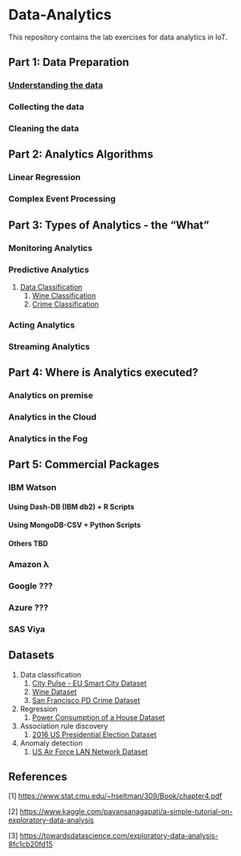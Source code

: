 # Data-Analytics

This repository contains the lab exercises for data analytics in IoT. 

## Part 1: Data Preparation

### [Understanding the data](https://github.com/IoT-ECE-NCSU/data-analytics/blob/master/Data%20Preparation/README.md)
### Collecting the data
### Cleaning the data

## Part 2: Analytics Algorithms

### Linear Regression
### Complex Event Processing

## Part 3: Types of Analytics - the “What”

### Monitoring Analytics
### Predictive Analytics
   1. [Data Classification](https://github.com/IoT-ECE-NCSU/data-analytics/blob/master/Predictive%20Analytics/Data%20Classfication/README.md)
         1. [Wine Classification](https://github.com/IoT-ECE-NCSU/data-analytics/blob/master/Data%20Preparation/wine.ipynb)
         2. [Crime Classification](https://github.com/IoT-ECE-NCSU/data-analytics/blob/master/Data%20Preparation/crime.ipynb)
### Acting Analytics
### Streaming Analytics

## Part 4: Where is Analytics executed?

### Analytics on premise
### Analytics in the Cloud
### Analytics in the Fog

## Part 5: Commercial Packages

### IBM Watson
#### Using Dash-DB (IBM db2) + R Scripts
#### Using MongoDB-CSV + Python Scripts
#### Others TBD
### Amazon λ
### Google ???
### Azure ???
### SAS Viya

## Datasets 
1. Data classification 
      1. [City Pulse - EU Smart City Dataset](http://iot.ee.surrey.ac.uk:8080/datasets.html)
      2. [Wine Dataset](https://archive.ics.uci.edu/ml/datasets/wine)
      3. [San Francisco PD Crime Dataset](https://www.kaggle.com/abidaaslam/crime)
2. Regression 
      1. [Power Consumption of a House Dataset](https://dataverse.harvard.edu/dataset.xhtml?persistentId=doi:10.7910/DVN/FIE0S4)
3. Association rule discovery 
      1. [2016 US Presidential Election Dataset](https://www.kaggle.com/benhamner/2016-us-election)
4. Anomaly detection 
      1. [US Air Force LAN Network Dataset](https://www.kaggle.com/sampadab17/network-intrusion-detection/home)
  
## References
[1] https://www.stat.cmu.edu/~hseltman/309/Book/chapter4.pdf

[2] https://www.kaggle.com/pavansanagapati/a-simple-tutorial-on-exploratory-data-analysis

[3] https://towardsdatascience.com/exploratory-data-analysis-8fc1cb20fd15


